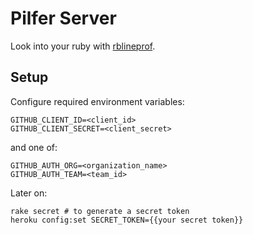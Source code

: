 # Pilfer Server

Look into your ruby with [rblineprof](https://github.com/tmm1/rblineprof/).

## Setup

Configure required environment variables:

    GITHUB_CLIENT_ID=<client_id>
    GITHUB_CLIENT_SECRET=<client_secret>

and one of:

    GITHUB_AUTH_ORG=<organization_name>
    GITHUB_AUTH_TEAM=<team_id>

Later on:

    rake secret # to generate a secret token
    heroku config:set SECRET_TOKEN={{your secret token}}